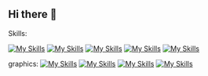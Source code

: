 ## Hi there 👋

<!--
**dXRtinXb/dXRtinXb** is a ✨ _special_ ✨ repository because its `README.md` (this file) appears on your GitHub profile.

Here are some ideas to get you started:

- 🔭 I’m currently working on ...
- 🌱 I’m currently learning ...
- 👯 I’m looking to collaborate on ...
- 🤔 I’m looking for help with ...
- 💬 Ask me about ...
- 📫 How to reach me: ...
- 😄 Pronouns: ...
- ⚡ Fun fact: ...
-->








Skills:





[![My Skills](https://skillicons.dev/icons?i=js,html,css)](https://skillicons.dev)
[![My Skills](https://skillicons.dev/icons?i=java,kotlin,figma&theme=dark)](https://skillicons.dev)
[![My Skills](https://skillicons.dev/icons?i=cs)](https://skillicons.dev)
[![My Skills](https://skillicons.dev/icons?i=django,git,github)](https://skillicons.dev)
[![My Skills](https://skillicons.dev/icons?i=django,git,github)](https://skillicons.dev)













graphics:
[![My Skills](https://skillicons.dev/icons?i=ai)](https://skillicons.dev)
[![My Skills](https://skillicons.dev/icons?i=ae)](https://skillicons.dev)
[![My Skills](https://skillicons.dev/icons?i=ps)](https://skillicons.dev)
[![My Skills](https://skillicons.dev/icons?i=pr)](https://skillicons.dev)





